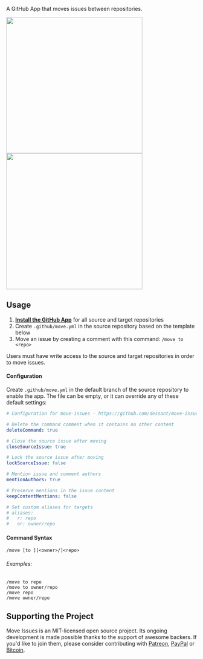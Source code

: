 A GitHub App that moves issues between repositories.

<p>
  <img width="360" src="https://raw.githubusercontent.com/dessant/move-issues/master/assets/source-issue.png">
  <img width="360" src="https://raw.githubusercontent.com/dessant/move-issues/master/assets/target-issue.png">
</p>

## Usage

1. **[Install the GitHub App](https://github.com/apps/move)** for all source and target repositories
2. Create `.github/move.yml` in the source repository based on the template below
3. Move an issue by creating a comment with this command: `/move to <repo>`

Users must have write access to the source and target repositories in order to move issues.

#### Configuration

Create `.github/move.yml` in the default branch of the source repository to enable the app. The file can be empty, or it can override any of these default settings:

```yml
# Configuration for move-issues - https://github.com/dessant/move-issues

# Delete the command comment when it contains no other content
deleteCommand: true

# Close the source issue after moving
closeSourceIssue: true

# Lock the source issue after moving
lockSourceIssue: false

# Mention issue and comment authors
mentionAuthors: true

# Preserve mentions in the issue content
keepContentMentions: false

# Set custom aliases for targets
# aliases:
#   r: repo
#   or: owner/repo
```

#### Command Syntax

```
/move [to ][<owner>/]<repo>
```

###### Examples:

```
/move to repo
/move to owner/repo
/move repo
/move owner/repo
```

## Supporting the Project

Move Issues is an MIT-licensed open source project. Its ongoing development is made possible thanks to the support of awesome backers. If you'd like to join them, please consider contributing with [Patreon](https://goo.gl/qRhKSW), [PayPal](https://goo.gl/5FnBaw) or [Bitcoin](https://goo.gl/uJUAaU).
